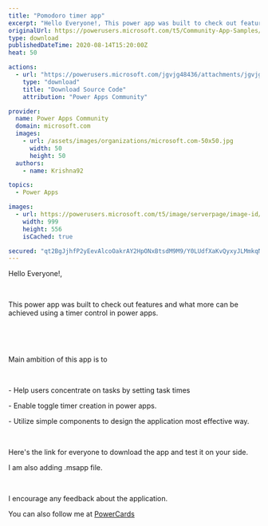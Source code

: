 ```yaml
---
title: "Pomodoro timer app"
excerpt: "Hello Everyone!, This power app was built to check out features and what more can be achieved using a timer control in power apps. Main ambition of"
originalUrl: https://powerusers.microsoft.com/t5/Community-App-Samples/Pomodoro-timer-app/td-p/659179
type: download
publishedDateTime: 2020-08-14T15:20:00Z
heat: 50

actions:
  - url: "https://powerusers.microsoft.com/jgvjg48436/attachments/jgvjg48436/AppFeedbackGallery/615/1/Pomodoro%20App.msapp"
    type: "download"
    title: "Download Source Code"
    attribution: "Power Apps Community"

provider:
  name: Power Apps Community
  domain: microsoft.com
  images:
    - url: /assets/images/organizations/microsoft.com-50x50.jpg
      width: 50
      height: 50
  authors:
    - name: Krishna92

topics:
  - Power Apps

images:
  - url: https://powerusers.microsoft.com/t5/image/serverpage/image-id/170298i5E5F29EA2639C420/image-size/large?v=1.0&px=999
    width: 999
    height: 556
    isCached: true

secured: "qt2BgJjhfP2yEevAlcoOakrAY2HpONxBtsdM9M9/Y0LUdfXaKvQyxyJLMmkqNXcGiHcCvboWg62QHIBg+YkF84/cPRqvvkRzjSu4Ux93sGcr5aKByZSFnemfLYf1sR2DlHBvqV6hqBPzqfFZmR46qMlPKSzg5bfRtvmJei+a2+9jrguGcQfyiSda8/npcvFM0fyN1HAIukrqMrPAJMcJx5u5n5YMYzc20hxwJwemJb/iOvzDbJ47RuaH67HjCfKFZZ0sZZTMUj1E0CiNdsDqysd8Gj7JTOkqyIYqCxce+5sdL9Fza8kATDp4NWl0c/DkaOVR2LClRoydUHeh8ybndXua+NXKVW9vz3phgCwvQRoNZzzAyf7L39/qr+wu3rRlz2U+6EqTvNvI4hfTteBYRe9LqJ5D2UkSrfLI8KlDykIhNHo0LgT9MURVxoeNY6e8;0Ac58wST3EvKMLMImFXYxQ=="
---
```

<p>Hello Everyone!,</p><p>&nbsp;</p><p>This power app was built to check out features and what more can be achieved using a timer control in power apps.</p><p>&nbsp;</p><p>&nbsp;</p><p>Main ambition of this app is to&nbsp;</p><p>&nbsp;</p><p>- Help users concentrate on tasks by setting task times</p><p>- Enable toggle timer creation in power apps.</p><p>- Utilize simple components to design the application most effective way.</p><p>&nbsp;</p><p>Here's the link for everyone to download the app and test it on your side.</p><p>I am also adding .msapp file.</p><p>&nbsp;</p><p>I encourage any feedback about the application.</p><p>You can also follow me at <a title="PowerCards" href="https://technostack.co.in" target="_blank" rel="noopener nofollow noopener noreferrer">PowerCards</a></p>

